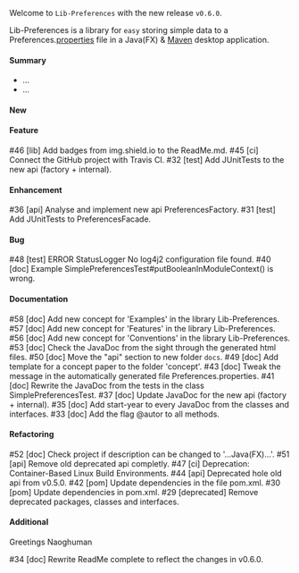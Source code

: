Welcome to `Lib-Preferences` with the new release `v0.6.0`.

Lib-Preferences is a library for `easy` storing simple data to a 
Preferences.[properties] file in a Java(FX) &amp; [Maven] desktop application.



#### Summary
* ...
* ...



#### New



#### Feature
#46 [lib] Add badges from img.shield.io to the ReadMe.md.
#45 [ci] Connect the GitHub project with Travis CI.
#32 [test] Add JUnitTests to the new api (factory + internal).



#### Enhancement
#36 [api] Analyse and implement new api PreferencesFactory.
#31 [test] Add JUnitTests to PreferencesFacade.



#### Bug
#48 [test] ERROR StatusLogger No log4j2 configuration file found.
#40 [doc] Example SimplePreferencesTest#putBooleanInModuleContext() is wrong.



#### Documentation
#58 [doc] Add new concept for 'Examples' in the library Lib-Preferences.
#57 [doc] Add new concept for 'Features' in the library Lib-Preferences.
#56 [doc] Add new concept for 'Conventions' in the library Lib-Preferences.
#53 [doc] Check the JavaDoc from the sight through the generated html files.
#50 [doc] Move the "api" section to new folder `docs`.
#49 [doc] Add template for a concept paper to the folder 'concept'.
#43 [doc] Tweak the message in the automatically generated file Preferences.properties.
#41 [doc] Rewrite the JavaDoc from the tests in the class SimplePreferencesTest.
#37 [doc] Update JavaDoc for the new api (factory + internal).
#35 [doc] Add start-year to every JavaDoc from the classes and interfaces.
#33 [doc] Add the flag @autor to all methods.



#### Refactoring
#52 [doc] Check project if description can be changed to '...Java(FX)...'.
#51 [api] Remove old deprecated api completly.
#47 [ci] Deprecation: Container-Based Linux Build Environments.
#44 [api] Deprecated hole old api from v0.5.0.
#42 [pom] Update dependencies in the file pom.xml.
#30 [pom] Update dependencies in pom.xml.
#29 [deprecated] Remove deprecated packages, classes and interfaces.



#### Additional



Greetings
Naoghuman



[//]: # (Issues which will be integrated in this release)
#34 [doc] Rewrite ReadMe complete to reflect the changes in v0.6.0.



[//]: # (Links)
[Maven]:http://maven.apache.org/
[properties]:http://en.wikipedia.org/wiki/.properties

